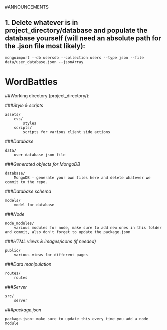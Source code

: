 #ANNOUNCEMENTS
## 1. Delete whatever is in project_directory/database and populate the database yourself (will need an absolute path for the .json file most likely):
```
mongoimport --db usersdb --collection users --type json --file data/user_database.json --jsonArray
```


# WordBattles

##Working directory (project_directory/):

###*Style & scripts*
```
assets/
	css/
		styles
	scripts/
		scripts for various client side actions
```

###*Database*
```
data/
	user database json file
```

###*Generated objects for MongoDB*
```
database/
	MongoDB - generate your own files here and delete whatever we commit to the repo.
```

###*Database schema*
```
models/
	model for database
```

###*Node*
```
node_modules/
	various modules for node, make sure to add new ones in this folder and commit, also don't forget to update the package.json
```

###*HTML views & images/icons (if needed)*
```
public/
	various views for different pages
```

###*Data manipulation*
```
routes/
	routes
```

###*Server*
```
src/
	server
```

###*package.json*
```
package.json: make sure to update this every time you add a node module
```